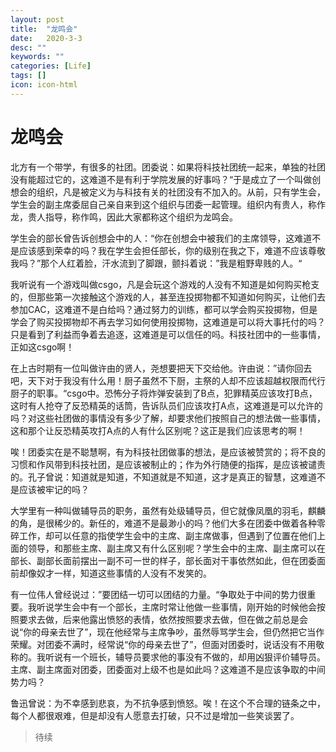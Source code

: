 ```yaml
---
layout: post
title:  "龙鸣会"
date:   2020-3-3
desc: ""
keywords: ""
categories: [Life]
tags: []
icon: icon-html
---
```


# 龙鸣会

北方有一个带学，有很多的社团。团委说：如果将科技社团统一起来，单独的社团没有能超过它的，这难道不是有利于学院发展的好事吗？“于是成立了一个叫做创想会的组织，凡是被定义为与科技有关的社团没有不加入的。从前，只有学生会，学生会的副主席委屈自己亲自来到这个组织与团委一起管理。组织内有贵人，称作龙，贵人指导，称作鸣，因此大家都称这个组织为龙鸣会。

学生会的部长曾告诉创想会中的人：“你在创想会中被我们的主席领导，这难道不是应该感到荣幸的吗？我在学生会担任部长，你的级别在我之下，难道不应该尊敬我吗？”那个人红着脸，汗水流到了脚跟，颤抖着说：”我是粗野卑贱的人。“

我听说有一个游戏叫做csgo，凡是会玩这个游戏的人没有不知道是如何购买枪支的，但那些第一次接触这个游戏的人，甚至连投掷物都不知道如何购买，让他们去参加CAC，这难道不是白给吗？通过努力的训练，都可以学会购买投掷物，但是学会了购买投掷物却不再去学习如何使用投掷物，这难道是可以将大事托付的吗？只是看到了利益而争着去追逐，这难道是可以信任的吗。科技社团中的一些事情，正如这csgo啊！

在上古时期有一位叫做许由的贤人，尧想要把天下交给他。许由说：”请你回去吧，天下对于我没有什么用！厨子虽然不下厨，主祭的人却不应该超越权限而代行厨子的职事。“csgo中。恐怖分子将炸弹安装到了B点，犯罪精英应该攻打B点，这时有人抢夺了反恐精英的话筒，告诉队员们应该攻打A点，这难道是可以允许的吗？对这些社团做的事情没有多少了解，却要求他们按照自己的想法做一些事情，这和那个让反恐精英攻打A点的人有什么区别呢？这正是我们应该思考的啊！

唉！团委实在是不聪慧啊，有为科技社团做事的想法，是应该被赞赏的；将不良的习惯和作风带到科技社团，是应该被制止的；作为外行随便的指挥，是应该被谴责的。孔子曾说：知道就是知道，不知道就是不知道，这才是真正的智慧，这难道不是应该被牢记的吗？

大学里有一种叫做辅导员的职务，虽然有处级辅导员，但它就像凤凰的羽毛，麒麟的角，是很稀少的。新任的，难道不是最渺小的吗？他们大多在团委中做着各种零碎工作，却可以任意的指使学生会中的主席、副主席做事，但遇到了位置在他们上面的领导，和那些主席、副主席又有什么区别呢？学生会中的主席、副主席可以在部长、副部长面前摆出一副不可一世的样子，部长面对干事依然如此，但在团委面前却像奴才一样，知道这些事情的人没有不发笑的。

有一位伟人曾经说过：”要团结一切可以团结的力量。“争取处于中间的势力很重要。我听说学生会中有一个部长，主席时常让他做一些事情，刚开始的时候他会按照要求去做，后来他露出愤怒的表情，依然按照要求去做，但在做之前总是会说“你的母亲去世了”，现在他经常与主席争吵，虽然辱骂学生会，但仍然把它当作荣耀。对团委不满时，经常说“你的母亲去世了”，但面对团委时，说话没有不用敬称的。我听说有一个班长，辅导员要求他的事没有不做的，却用凶狠评价辅导员。主席、副主席面对团委，团委面对上级不也是如此吗？这难道不是应该争取的中间势力吗？

鲁迅曾说：为不幸感到悲哀，为不抗争感到愤怒。唉！在这个不合理的链条之中，每个人都很艰难，但是却没有人愿意去打破，只不过是增加一些笑谈罢了。



> 待续



